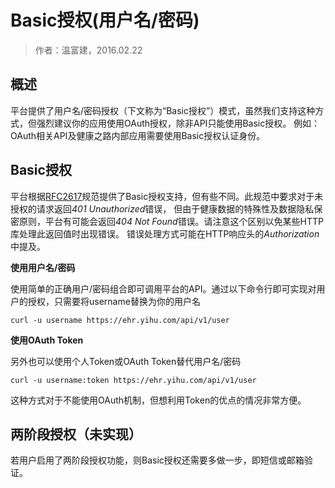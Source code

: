 Basic授权(用户名/密码)
====================

> 作者：温富建，2016.02.22

概述
---------------------

平台提供了用户名/密码授权（下文称为“Basic授权”）模式，虽然我们支持这种方式，但强烈建议你的应用使用OAuth授权，除非API只能使用Basic授权。
例如：OAuth相关API及健康之路内部应用需要使用Basic授权认证身份。

Basic授权
---------------------

平台根据[RFC2617](http://www.ietf.org/rfc/rfc2617.txt)规范提供了Basic授权支持，但有些不同。此规范中要求对于未授权的请求返回*401 Unauthorized*错误，
但由于健康数据的特殊性及数据隐私保密原则，平台有可能会返回*404 Not Found*错误。请注意这个区别以免某些HTTP库处理此返回值时出现错误。
错误处理方式可能在HTTP响应头的*Authorization*中提及。

**使用用户名/密码**

使用简单的正确用户/密码组合即可调用平台的API。通过以下命令行即可实现对用户的授权，只需要将username替换为你的用户名

	curl -u username https://ehr.yihu.com/api/v1/user
	
**使用OAuth Token**

另外也可以使用个人Token或OAuth Token替代用户名/密码

	curl -u username:token https://ehr.yihu.com/api/v1/user
	
这种方式对于不能使用OAuth机制，但想利用Token的优点的情况非常方便。

两阶段授权（未实现）
---------------------

若用户启用了两阶段授权功能，则Basic授权还需要多做一步，即短信或邮箱验证。